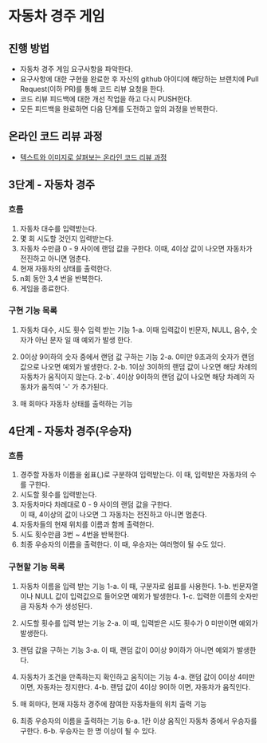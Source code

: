 # 자동차 경주 게임
## 진행 방법
* 자동차 경주 게임 요구사항을 파악한다.
* 요구사항에 대한 구현을 완료한 후 자신의 github 아이디에 해당하는 브랜치에 Pull Request(이하 PR)를 통해 코드 리뷰 요청을 한다.
* 코드 리뷰 피드백에 대한 개선 작업을 하고 다시 PUSH한다.
* 모든 피드백을 완료하면 다음 단계를 도전하고 앞의 과정을 반복한다.

## 온라인 코드 리뷰 과정
* [텍스트와 이미지로 살펴보는 온라인 코드 리뷰 과정](https://github.com/next-step/nextstep-docs/tree/master/codereview)


## 3단계 - 자동차 경주

### 흐름
1. 자동차 대수를 입력받는다.
2. 몇 회 시도할 것인지 입력받는다.
3. 자동차 수만큼 0 - 9 사이에 랜덤 값을 구한다.
   이때, 4이상 값이 나오면 자동차가 전진하고 아니면 멈춘다.
4. 현재 자동차의 상태를 출력한다.
5. n회 동안 3,4 번을 반복한다.
6. 게임을 종료한다.

### 구현 기능 목록
1. 자동차 대수, 시도 횟수 입력 받는 기능
    1-a. 이때 입력값이 빈문자, NULL, 음수, 숫자가 아닌 문자 일 때 예외가 발생 한다.
   
2. 0이상 9이하의 숫자 중에서 랜덤 값 구하는 기능
    2-a. 0미만 9초과의 숫자가 랜덤 값으로 나오면 예외가 발생한다.
    2-b. 1이상 3이하의 랜덤 값이 나오면 해당 차례의 자동차가 움직이지 않는다.
    2-b`. 4이상 9이하의 랜덤 값이 나오면 해당 차례의 자동차가 움직여 '-' 가 추가된다.

3. 매 회마다 자동차 상태를 출력하는 기능

## 4단계 - 자동차 경주(우승자)

### 흐름
1. 경주할 자동차 이름을 쉼표(,)로 구분하여 입력받는다.
   이 때, 입력받은 자동차의 수를 구한다.
2. 시도할 횟수를 입력받는다.
3. 자동차마다 차례대로 0 - 9 사이의 랜덤 값을 구한다.  
   이 때, 4이상의 값이 나오면 그 자동차는 전진하고 아니면 멈춘다.
4. 자동차들의 현재 위치를 이름과 함께 출력한다.
5. 시도 횟수만큼 3번 ~ 4번을 반복한다.
6. 최종 우승자의 이름을 출력한다.
   이 때, 우승자는 여러명이 될 수도 있다.

### 구현할 기능 목록
1. 자동차 이름을 입력 받는 기능
    1-a. 이 때, 구분자로 쉼표를 사용한다.
    1-b. 빈문자열이나 NULL 값이 입력값으로 들어오면 예외가 발생한다.
    1-c. 입력한 이름의 숫자만큼 자동차 수가 생성된다.
   
2. 시도할 횟수를 입력 받는 기능
    2-a. 이 때, 입력받은 시도 횟수가 0 미만이면 예외가 발생한다.
   
3. 랜덤 값을 구하는 기능
    3-a. 이 때, 랜덤 값이 0이상 9이하가 아니면 예외가 발생한다.
   
4. 자동차가 조건을 만족하는지 확인하고 움직이는 기능
    4-a. 랜덤 값이 0이상 4미만 이면, 자동차는 정지한다.
    4-b. 랜덤 값이 4이상 9이하 이면, 자동차가 움직인다.
    
5. 매 회마다, 현재 자동차 경주에 참여한 자동차들의 위치 출력 기능

6. 최종 우승자의 이름을 출력하는 기능
    6-a. 1칸 이상 움직인 자동차 중에서 우승자를 구한다.
    6-b. 우승자는 한 명 이상이 될 수 있다.
    
